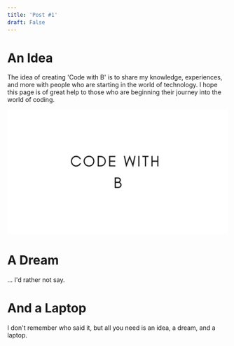 ```yaml
---
title: 'Post #1'
draft: False
---
```


# An Idea
The idea of creating 'Code with B' is to share my knowledge, experiences, and more with people who are starting in the world of technology. I hope this page is of great help to those who are beginning their journey into the world of coding.

![Code with B image](/images/CodeWithB.PNG) 

# A Dream
... I'd rather not say.

# And a Laptop
I don't remember who said it, but all you need is an idea, a dream, and a laptop.
